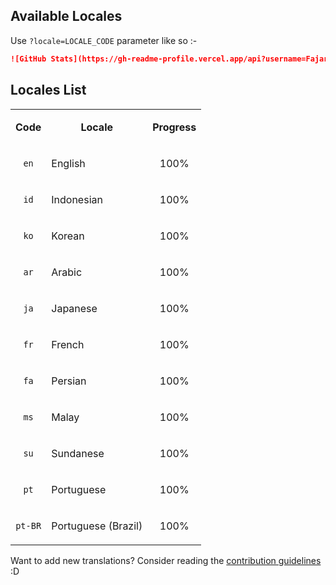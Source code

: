 <!-- DO NOT EDIT THIS FILE DIRECTLY -->
## Available Locales
Use `?locale=LOCALE_CODE` parameter like so :-

```markdown
![GitHub Stats](https://gh-readme-profile.vercel.app/api?username=FajarKim&locale=id)
```

## Locales List

<table>
  <tr>
    <td><p align="center"><b>Code</b></p></td>
    <td><p align="center"><b>Locale</b></p></td>
    <td><p align="center"><b>Progress</b></p></td>
  </tr>
  <tr>
    <td><p align="center"><code>en</code></p></td>
    <td><p align="left">English</p></td>
    <td><p align="center">100%</p></td>
  </tr>
  <tr>
    <td><p align="center"><code>id</code></p></td>
    <td><p align="left">Indonesian</p></td>
    <td><p align="center">100%</p></td>
  </tr>
  <tr>
    <td><p align="center"><code>ko</code></p></td>
    <td><p align="left">Korean</p></td>
    <td><p align="center">100%</p></td>
  </tr>
  <tr>
    <td><p align="center"><code>ar</code></p></td>
    <td><p align="left">Arabic</p></td>
    <td><p align="center">100%</p></td>
  </tr>
  <tr>
    <td><p align="center"><code>ja</code></p></td>
    <td><p align="left">Japanese</p></td>
    <td><p align="center">100%</p></td>
  </tr>
  <tr>
    <td><p align="center"><code>fr</code></p></td>
    <td><p align="left">French</p></td>
    <td><p align="center">100%</p></td>
  </tr>
  <tr>
    <td><p align="center"><code>fa</code></p></td>
    <td><p align="left">Persian</p></td>
    <td><p align="center">100%</p></td>
  </tr>
  <tr>
    <td><p align="center"><code>ms</code></p></td>
    <td><p align="left">Malay</p></td>
    <td><p align="center">100%</p></td>
  </tr>
  <tr>
    <td><p align="center"><code>su</code></p></td>
    <td><p align="left">Sundanese</p></td>
    <td><p align="center">100%</p></td>
  </tr>
  <tr>
    <td><p align="center"><code>pt</code></p></td>
    <td><p align="left">Portuguese</p></td>
    <td><p align="center">100%</p></td>
  </tr>
  <tr>
    <td><p align="center"><code>pt-BR</code></p></td>
    <td><p align="left">Portuguese (Brazil)</p></td>
    <td><p align="center">100%</p></td>
  </tr>
</table>

Want to add new translations? Consider reading the [contribution guidelines](https://github.com/FajarKim/github-readme-profile/blob/master/CONTRIBUTING.md#%EF%B8%8F-translations-contribution) :D
